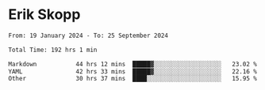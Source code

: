 # Erik Skopp
<!--START_SECTION:waka-->

```txt
From: 19 January 2024 - To: 25 September 2024

Total Time: 192 hrs 1 min

Markdown           44 hrs 12 mins  █████▓░░░░░░░░░░░░░░░░░░░   23.02 %
YAML               42 hrs 33 mins  █████▓░░░░░░░░░░░░░░░░░░░   22.16 %
Other              30 hrs 37 mins  ████░░░░░░░░░░░░░░░░░░░░░   15.95 %
```

<!--END_SECTION:waka-->
